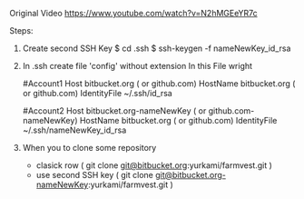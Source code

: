 Original Video
https://www.youtube.com/watch?v=N2hMGEeYR7c



Steps: 
 1. Create second SSH Key
    $ cd .ssh
    $ ssh-keygen -f nameNewKey_id_rsa
  
 2. In .ssh create file 'config' without extension
    In this File wright
    
      #Account1
      Host bitbucket.org ( or github.com)
      HostName bitbucket.org ( or github.com)
      IdentityFile ~/.ssh/id_rsa
      
      #Account2
      Host bitbucket.org-nameNewKey ( or github.com-nameNewKey) 
      HostName bitbucket.org ( or github.com)
      IdentityFile ~/.ssh/nameNewKey_id_rsa
      
      
 3. When you to clone some repository 
       - clasick row ( git clone git@bitbucket.org:yurkami/farmvest.git )
       - use second SSH key ( git clone git@bitbucket.org-nameNewKey:yurkami/farmvest.git )
